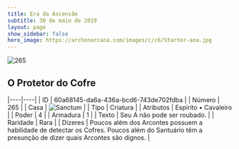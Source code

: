 ```yaml
---
title: Era da Ascensão
subtitle: 30 de maio de 2019
layout: page
show_sidebar: false
hero_image: https://archonarcana.com/images/c/c6/Starter-aoa.jpg
---
```


![265](https://cdn.keyforgegame.com/media/card_front/pt/435_265_MRPJ9FH84JW9_pt.png)

## O Protetor do Cofre

|----|----|
| ID | 60a68145-da6a-436a-bcd6-743de702fdba |
| Número | 265 |
| Casa | ![Sanctum](https://archonarcana.com/images/thumb/c/c7/Sanctum.png/22px-Sanctum.png "Santuário") |
| Tipo | Criatura |
| Atributos | Espírito • Cavaleiro |
| Poder | 4 |
| Armadura | 1 |
| Texto | Seu A não pode ser roubado. |
| Raridade | Rara |
| Dizeres | Poucos além dos Arcontes possuem a habilidade de detectar os Cofres. Poucos além do Santuário têm a presunção de dizer quais Arcontes são dignos. |